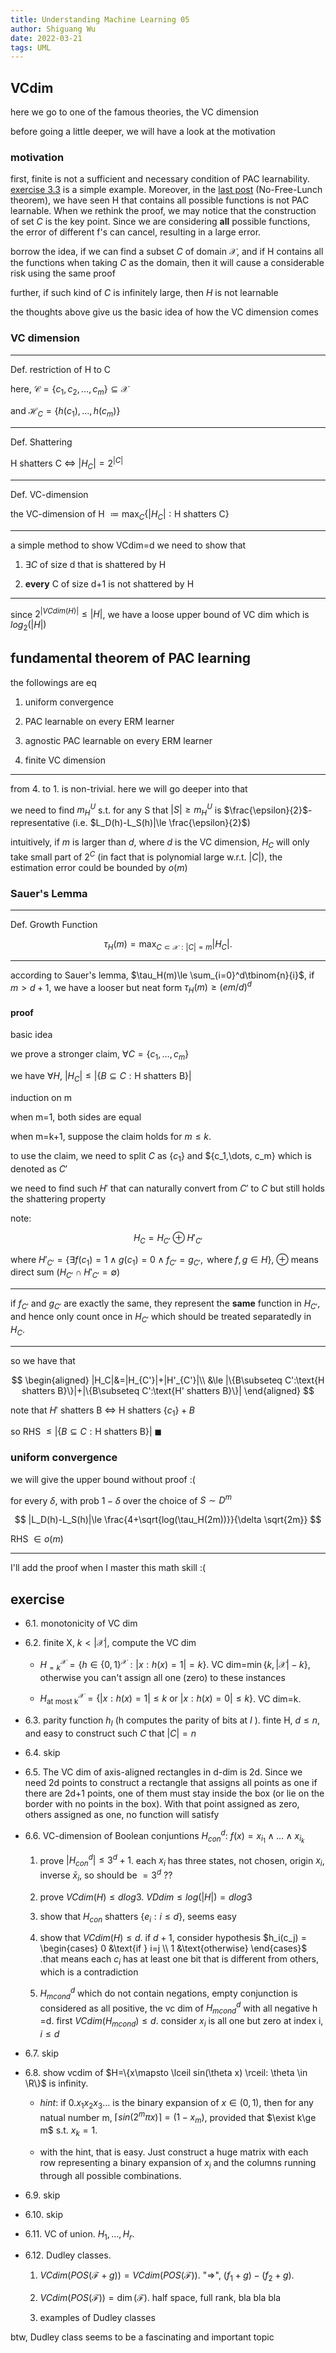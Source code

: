 ```yaml
---
title: Understanding Machine Learning 05
author: Shiguang Wu
date: 2022-03-21
tags: UML
---
```


## VCdim

here we go to one of the famous theories, the VC dimension

before going a little deeper, we will have a look at the motivation

### motivation

first, finite is not a sufficient and necessary condition of PAC learnability. [exercise 3.3](./understanding-machine-learning-02.html) is a simple example. Moreover, in the [last post](./understanding-machine-learning-04.html) (No-Free-Lunch theorem), we have seen H that contains all possible functions is not PAC learnable. When we rethink the proof, we may notice that the construction of set $C$ is the key point. Since we are considering **all** possible functions, the error of different f's can cancel, resulting in a large error.

borrow the idea, if we can find a subset $C$ of domain $\mathcal{X}$, and if H contains all the functions when taking $C$ as the domain, then it will cause a considerable risk using the same proof

further, if such kind of $C$ is infinitely large, then $H$ is not learnable

the thoughts above give us the basic idea of how the VC dimension comes

### VC dimension

---

Def. restriction of H to C

here, $\mathcal{C}=\{c_1,c_2,\dots,c_m\}\subseteq\mathcal{X}$

and $\mathcal{H}_C=\{h(c_1),\dots,h(c_m)\}$

---

Def. Shattering

H shatters C $\iff$ $|H_C|=2^{|C|}$

---

Def. VC-dimension

the VC-dimension of H $\coloneq\max_C\{|H_C|:\text{H shatters C}\}$

---

a simple method to show VCdim=d we need to show that

1. $\exists C$ of size d that is shattered by H

2. **every** C of size d+1 is not shattered by H

---

since $2^{|VCdim(H)|}\le |H|$, we have a loose upper bound of VC dim which is $log_2(|H|)$

## fundamental theorem of PAC learning

the followings are eq

1. uniform convergence

2. PAC learnable on every ERM learner

3. agnostic PAC learnable on every ERM learner

4. finite VC dimension

---

from 4. to 1. is non-trivial. here we will go deeper into that

we need to find $m_H^U$ s.t. for any S that $|S|\ge m_H^U$ is $\frac{\epsilon}{2}$-representative (i.e. $L_D(h)-L_S(h)|\le \frac{\epsilon}{2}$)

intuitively, if $m$ is larger than $d$, where $d$ is the VC dimension, $H_C$ will only take small part of $2^C$ (in fact that is polynomial large w.r.t. $|C|$), the estimation error could be bounded by $o(m)$

### Sauer's Lemma

---

Def. Growth Function

$$\tau_H(m)=\max_{C\subset \mathcal{X}:|C|=m}|H_C|.$$

---

according to Sauer's lemma, $\tau_H(m)\le \sum_{i=0}^d\tbinom{n}{i}$, if $m\gt d+1$, we have a looser but neat form $\tau_H(m)\ge (em/d)^d$

#### proof

basic idea

we prove a stronger claim, $\forall C=\{c_1,\dots,c_m\}$

we have $\forall H,\ |H_C|\le |\{B\subseteq C: \text{H shatters B}\}|$

induction on m

when m=1, both sides are equal

when m=k+1, suppose the claim holds for $m\le k$.

to use the claim, we need to split $C$ as $\{c_1\}$ and $\{c_1,\dots, c_m\} which is denoted as $C'$

we need to find such $H'$ that can naturally convert from $C'$ to $C$ but still holds the shattering property

note:

$$
H_C=H_{C'}\oplus H'_{C'}
$$

where $H'_{C'}=\{\exists f(c_1)=1\land g(c_1)=0\land f_{C'}=g_{C'}, \text{ where }f,g\in H\}$, $\oplus$ means direct sum ($H_{C'}\cap H'_{C'}=\emptyset$)

---

if $f_{C'}$ and $g_{C'}$ are exactly the same, they represent the **same** function in $H_{C'}$, and hence only count once in $H_{C'}$ which should be treated separatedly in $H_C$.

---

so we have that

$$
\begin{aligned}
    |H_C|&=|H_{C'}|+|H'_{C'}|\\
    &\le |\{B\subseteq C':\text{H shatters B}\}|+|\{B\subseteq C':\text{H' shatters B}\}|
\end{aligned}
$$

note that $H'$ shatters B $\iff$ H shatters $\{c_1\}+B$

so RHS $\le |\{B\subseteq C:\text{H shatters B}\}|$  $\blacksquare$

### uniform convergence

we will give the upper bound without proof :(

for every $\delta$, with prob $1-\delta$ over the choice of $S\sim D^m$

$$
|L_D(h)-L_S(h)|\le \frac{4+\sqrt{log(\tau_H(2m))}}{\delta \sqrt{2m}}
$$

RHS $\in o(m)$

---

I'll add the proof when I master this math skill :(

## exercise

- 6.1. monotonicity of VC dim

- 6.2. finite X, $k\lt |\mathcal{X}|$, compute the VC dim

  - $H_{=k}^\mathcal{X}=\{h\in \{0,1\}^\mathcal{X}:|x:h(x)=1|=k\}$. VC dim=$\min\{k,|\mathcal{X}|-k\}$, otherwise you can't assign all one (zero) to these instances

  - $H_{\text{at most k}}^\mathcal{X}=\{|x:h(x)=1|\le k \text{ or }|x:h(x)=0|\le k\}$. VC dim=k.

- 6.3. parity function $h_I$ (h computes the parity of bits at $I$ ). finte H, $d\le n$, and easy to construct such $C$ that $|C|=n$

- 6.4. skip

- 6.5. The VC dim of axis-aligned rectangles in d-dim is 2d. Since we need 2d points to construct a rectangle that assigns all points as one if there are 2d+1 points, one of them must stay inside the box (or lie on the border with no points in the box). With that point assigned as zero, others assigned as one, no function will satisfy

- 6.6. VC-dimension of Boolean conjuntions $H_{con}^d$: $f(x)=x_{i_1}\land \dots \land x_{i_k}$

  1. prove $|H_{con}^d|\le 3^d + 1$. each $x_i$ has three states, not chosen, origin $x_i$, inverse $\bar{x}_i$, so should be $= 3^d$ ??

  2. prove $VCdim(H)\le d log 3$. $VDdim\le log(|H|)=dlog3$

  3. show that $H_{con}$ shatters $\{e_i:i\le d\}$, seems easy

  4. show that $VCdim(H)\le d$. if $d+1$, consider hypothesis
    $h_i(c_j) = \begin{cases}
        0 &\text{if } i=j \\
        1 &\text{otherwise}
      \end{cases}$
    .that means each $c_i$ has at least one bit that is different from others, which is a contradiction

  5. $H_{mcond}^d$ which do not contain negations, empty conjunction is considered as all positive, the vc dim of $H_{mcond}^d$ with all negative h =d. first $VCdim(H_{mcond})\le d$. consider $x_i$ is all one but zero at index i, $i\le d$

- 6.7. skip

- 6.8. show vcdim of $H=\{x\mapsto \lceil sin(\theta x) \rceil: \theta \in \R\}$ is infinity.

  - *hint*: if $0.x_1x_2x_3\dots$ is the binary expansion of $x\in (0,1)$, then for any natual number m, $\lceil sin(2^m\pi x) \rceil =(1-x_m)$, provided that $\exist k\ge m$ s.t. $x_k=1$.

  - with the hint, that is easy. Just construct a huge matrix with each row representing a binary expansion of $x_i$ and the columns running through all possible combinations.

- 6.9. skip

- 6.10. skip

- 6.11. VC of union. $H_1,\dots,H_r$.

- 6.12. Dudley classes. 

  1. $VCdim(POS(\mathcal{F}+g))=VCdim(POS(\mathcal{F}))$. "$\Rightarrow$", $(f_1+g)-(f_2+g)$.

  2. $VCdim(POS(\mathcal{F}))=\dim(\mathcal{F})$. half space, full rank, bla bla bla

  3. examples of Dudley classes

btw, Dudley class seems to be a fascinating and important topic
